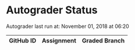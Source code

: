 # Autograder Status
Autograder last run at: November 01, 2018 at 06:20

| GitHub ID | Assignment | Graded Branch |
|-----------|------------|---------------|
